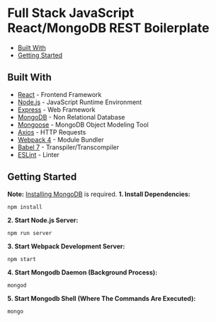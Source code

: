# Full Stack JavaScript React/MongoDB REST Boilerplate

*  [Built With](#built-with)
*  [Getting Started](#getting-started)

## Built With
* [React](https://reactjs.org) - Frontend Framework
* [Node.js](https://nodejs.org/en) - JavaScript Runtime Environment
* [Express](https://expressjs.com) - Web Framework
* [MongoDB](https://www.mongodb.com) - Non Relational Database
* [Mongoose](https://mongoosejs.com) - MongoDB Object Modeling Tool
* [Axios](https://www.npmjs.com/package/axios) - HTTP Requests
* [Webpack 4](https://webpack.js.org) - Module Bundler
* [Babel 7](https://babeljs.io) - Transpiler/Transcompiler
* [ESLint](https://eslint.org) - Linter

## Getting Started
**Note:** [Installing MongoDB](https://docs.mongodb.com/manual/installation/) is required.
**1. Install Dependencies:**
```
npm install
```

**2. Start Node.js Server:**
```
npm run server
```

**3. Start Webpack Development Server:**
```
npm start
```
**4. Start Mongodb Daemon (Background Process):**
```
mongod
```
**5. Start Mongodb Shell (Where The Commands Are Executed):**
```
mongo
```